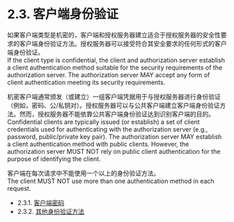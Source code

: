 2.3. 客户端身份验证
===============================
如果客户端类型是机密的，客户端和授权服务器建立适合于授权服务器的安全性要求的客户端身份验证方法。授权服务器可以接受符合其安全要求的任何形式的客户端身份验证。  
If the client type is confidential, the client and authorization server establish a client authentication method suitable for the security requirements of the authorization server.  The authorization server MAY accept any form of client authentication meeting its security requirements.

机密客户端通常颁发（或建立）一组客户端凭据用于与授权服务器进行身份验证（例如，密码、公/私钥对）。授权服务器可以与公共客户端建立客户端身份验证方法。然而，授权服务器不能依靠公共客户端身份验证达到识别客户端的目的。  
Confidential clients are typically issued (or establish) a set of client credentials used for authenticating with the authorization server (e.g., password, public/private key pair). The authorization server MAY establish a client authentication method with public clients.  However, the authorization server MUST NOT rely on public client authentication for the purpose of identifying the client.

客户端在每次请求中不能使用一个以上的身份验证方法。  
The client MUST NOT use more than one authentication method in each request.

- 2.3.1. [客户端密码](2.3.1.md)
- 2.3.2. [其他身份验证方法](2.3.2.md)
